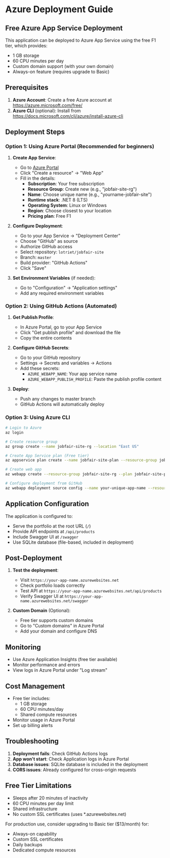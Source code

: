 # Azure Deployment Guide

## Free Azure App Service Deployment

This application can be deployed to Azure App Service using the free F1 tier, which provides:

- 1 GB storage
- 60 CPU minutes per day
- Custom domain support (with your own domain)
- Always-on feature (requires upgrade to Basic)

## Prerequisites

1. **Azure Account**: Create a free Azure account at https://azure.microsoft.com/free/
2. **Azure CLI** (optional): Install from https://docs.microsoft.com/cli/azure/install-azure-cli

## Deployment Steps

### Option 1: Using Azure Portal (Recommended for beginners)

1. **Create App Service**:

   - Go to [Azure Portal](https://portal.azure.com)
   - Click "Create a resource" → "Web App"
   - Fill in the details:
     - **Subscription**: Your free subscription
     - **Resource Group**: Create new (e.g., "jobfair-site-rg")
     - **Name**: Choose unique name (e.g., "yourname-jobfair-site")
     - **Runtime stack**: .NET 8 (LTS)
     - **Operating System**: Linux or Windows
     - **Region**: Choose closest to your location
     - **Pricing plan**: Free F1

2. **Configure Deployment**:

   - Go to your App Service → "Deployment Center"
   - Choose "GitHub" as source
   - Authorize GitHub access
   - Select repository: `lotriet/jobfair-site`
   - Branch: `master`
   - Build provider: "GitHub Actions"
   - Click "Save"

3. **Set Environment Variables** (if needed):
   - Go to "Configuration" → "Application settings"
   - Add any required environment variables

### Option 2: Using GitHub Actions (Automated)

1. **Get Publish Profile**:

   - In Azure Portal, go to your App Service
   - Click "Get publish profile" and download the file
   - Copy the entire contents

2. **Configure GitHub Secrets**:

   - Go to your GitHub repository
   - Settings → Secrets and variables → Actions
   - Add these secrets:
     - `AZURE_WEBAPP_NAME`: Your app service name
     - `AZURE_WEBAPP_PUBLISH_PROFILE`: Paste the publish profile content

3. **Deploy**:
   - Push any changes to master branch
   - GitHub Actions will automatically deploy

### Option 3: Using Azure CLI

```bash
# Login to Azure
az login

# Create resource group
az group create --name jobfair-site-rg --location "East US"

# Create App Service plan (Free tier)
az appservice plan create --name jobfair-site-plan --resource-group jobfair-site-rg --sku FREE --is-linux

# Create web app
az webapp create --resource-group jobfair-site-rg --plan jobfair-site-plan --name your-unique-app-name --runtime "DOTNETCORE:8.0"

# Configure deployment from GitHub
az webapp deployment source config --name your-unique-app-name --resource-group jobfair-site-rg --repo-url https://github.com/lotriet/jobfair-site --branch master --manual-integration
```

## Application Configuration

The application is configured to:

- Serve the portfolio at the root URL (`/`)
- Provide API endpoints at `/api/products`
- Include Swagger UI at `/swagger`
- Use SQLite database (file-based, included in deployment)

## Post-Deployment

1. **Test the deployment**:

   - Visit `https://your-app-name.azurewebsites.net`
   - Check portfolio loads correctly
   - Test API at `https://your-app-name.azurewebsites.net/api/products`
   - Verify Swagger UI at `https://your-app-name.azurewebsites.net/swagger`

2. **Custom Domain** (Optional):
   - Free tier supports custom domains
   - Go to "Custom domains" in Azure Portal
   - Add your domain and configure DNS

## Monitoring

- Use Azure Application Insights (free tier available)
- Monitor performance and errors
- View logs in Azure Portal under "Log stream"

## Cost Management

- Free tier includes:
  - 1 GB storage
  - 60 CPU minutes/day
  - Shared compute resources
- Monitor usage in Azure Portal
- Set up billing alerts

## Troubleshooting

1. **Deployment fails**: Check GitHub Actions logs
2. **App won't start**: Check Application logs in Azure Portal
3. **Database issues**: SQLite database is included in the deployment
4. **CORS issues**: Already configured for cross-origin requests

## Free Tier Limitations

- Sleeps after 20 minutes of inactivity
- 60 CPU minutes per day limit
- Shared infrastructure
- No custom SSL certificates (uses \*.azurewebsites.net)

For production use, consider upgrading to Basic tier ($13/month) for:

- Always-on capability
- Custom SSL certificates
- Daily backups
- Dedicated compute resources
